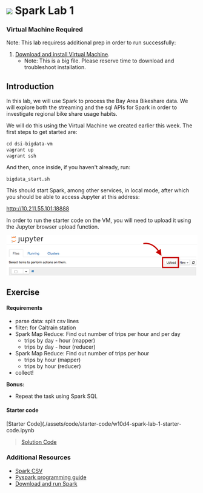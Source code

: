 # ![](https://ga-dash.s3.amazonaws.com/production/assets/logo-9f88ae6c9c3871690e33280fcf557f33.png) Spark Lab 1

### Virtual Machine Required
Note: This lab requiress additional prep in order to run successfully:

1. [Download and install Virtual Machine](../VM-installation.md).
    - Note: This is a big file. Please reserve time to download and troubleshoot installation.

## Introduction
In this lab, we will use Spark to process the Bay Area Bikeshare data. We will explore both the streaming and the sql APIs for Spark in order to investigate regional bike share usage habits.

We will do this using the Virtual Machine we created earlier this week. The first steps to get started are:
    
    cd dsi-bigdata-vm
    vagrant up
    vagrant ssh

And then, once inside, if you haven't already, run:

    bigdata_start.sh

This should start Spark, among other services, in local mode, after which you should be able to access Jupyter at this address:

http://10.211.55.101:18888

In order to run the starter code on the VM, you will need to upload it using the Jupyter browser upload function.

![](./assets/images/upload.png)

## Exercise

#### Requirements

- parse data: split csv lines
- filter: for Caltrain station
- Spark Map Reduce: Find out number of trips per hour and per day
    - trips by day - hour (mapper)
    - trips by day - hour (reducer)
- Spark Map Reduce: Find out number of trips per hour
    - trips by hour (mapper)
    - trips by hour (reducer)
- collect!

**Bonus:**
- Repeat the task using Spark SQL

#### Starter code

[Starter Code](./assets/code/starter-code/w10d4-spark-lab-1-starter-code.ipynb
> [Solution Code](./assets/code/solution-code/w10d4-spark-lab-1-solution-code.ipynb)

### Additional Resources

- [Spark CSV](https://github.com/databricks/spark-csv)
- [Pyspark programming guide](https://spark.apache.org/docs/0.9.0/python-programming-guide.html)
- [Download and run Spark](https://github.com/mahmoudparsian/pyspark-tutorial/blob/master/howto/download_install_run_spark.md)
